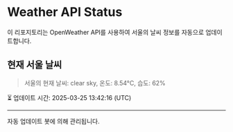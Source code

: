 
# Weather API Status

이 리포지토리는 OpenWeather API를 사용하여 서울의 날씨 정보를 자동으로 업데이트합니다.

## 현재 서울 날씨
> 서울의 현재 날씨: clear sky, 온도: 8.54°C, 습도: 62%

⏳ 업데이트 시간: 2025-03-25 13:42:16 (UTC)

---
자동 업데이트 봇에 의해 관리됩니다.
